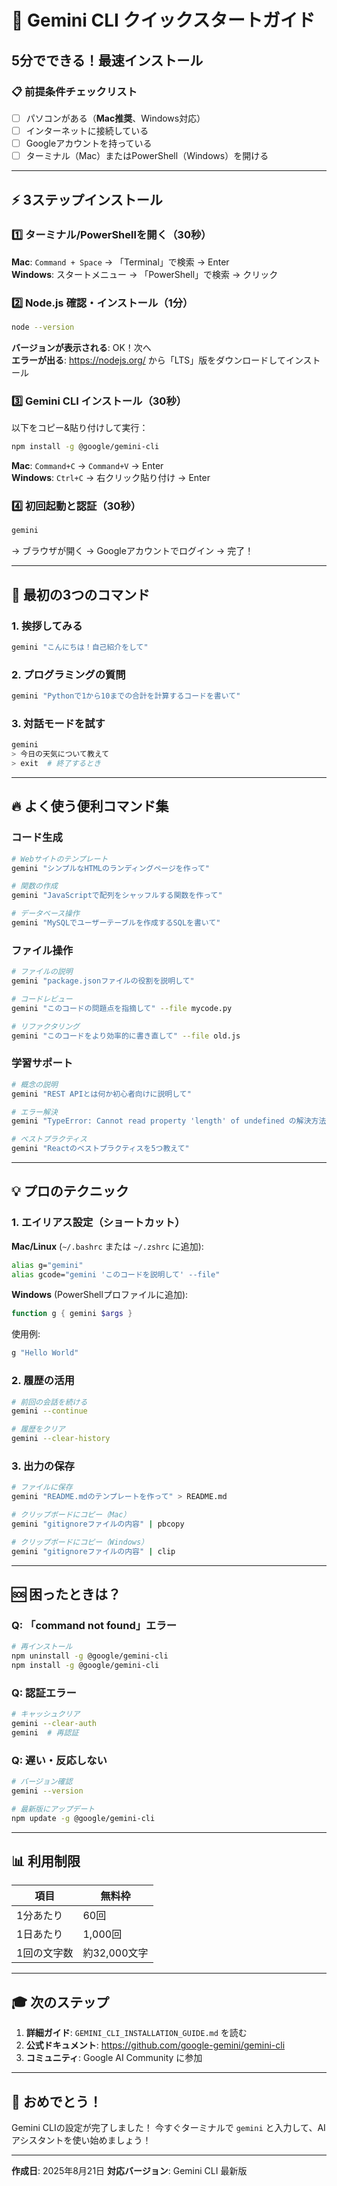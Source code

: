 # 🚀 Gemini CLI クイックスタートガイド

## 5分でできる！最速インストール

### 📋 前提条件チェックリスト
- [ ] パソコンがある（**Mac推奨**、Windows対応）
- [ ] インターネットに接続している
- [ ] Googleアカウントを持っている
- [ ] ターミナル（Mac）またはPowerShell（Windows）を開ける

---

## ⚡ 3ステップインストール

### 1️⃣ ターミナル/PowerShellを開く（30秒）

**Mac**: `Command + Space` → 「Terminal」で検索 → Enter  
**Windows**: スタートメニュー → 「PowerShell」で検索 → クリック

### 2️⃣ Node.js 確認・インストール（1分）

```bash
node --version
```

**バージョンが表示される**: OK！次へ  
**エラーが出る**: https://nodejs.org/ から「LTS」版をダウンロードしてインストール

### 3️⃣ Gemini CLI インストール（30秒）
以下をコピー&貼り付けして実行：
```bash
npm install -g @google/gemini-cli
```

**Mac**: `Command+C` → `Command+V` → Enter  
**Windows**: `Ctrl+C` → 右クリック貼り付け → Enter

### 4️⃣ 初回起動と認証（30秒）
```bash
gemini
```
→ ブラウザが開く → Googleアカウントでログイン → 完了！

---

## 🎯 最初の3つのコマンド

### 1. 挨拶してみる
```bash
gemini "こんにちは！自己紹介をして"
```

### 2. プログラミングの質問
```bash
gemini "Pythonで1から10までの合計を計算するコードを書いて"
```

### 3. 対話モードを試す
```bash
gemini
> 今日の天気について教えて
> exit  # 終了するとき
```

---

## 🔥 よく使う便利コマンド集

### コード生成
```bash
# Webサイトのテンプレート
gemini "シンプルなHTMLのランディングページを作って"

# 関数の作成
gemini "JavaScriptで配列をシャッフルする関数を作って"

# データベース操作
gemini "MySQLでユーザーテーブルを作成するSQLを書いて"
```

### ファイル操作
```bash
# ファイルの説明
gemini "package.jsonファイルの役割を説明して"

# コードレビュー
gemini "このコードの問題点を指摘して" --file mycode.py

# リファクタリング
gemini "このコードをより効率的に書き直して" --file old.js
```

### 学習サポート
```bash
# 概念の説明
gemini "REST APIとは何か初心者向けに説明して"

# エラー解決
gemini "TypeError: Cannot read property 'length' of undefined の解決方法"

# ベストプラクティス
gemini "Reactのベストプラクティスを5つ教えて"
```

---

## 💡 プロのテクニック

### 1. エイリアス設定（ショートカット）

**Mac/Linux** (`~/.bashrc` または `~/.zshrc` に追加):
```bash
alias g="gemini"
alias gcode="gemini 'このコードを説明して' --file"
```

**Windows** (PowerShellプロファイルに追加):
```powershell
function g { gemini $args }
```

使用例:
```bash
g "Hello World"
```

### 2. 履歴の活用
```bash
# 前回の会話を続ける
gemini --continue

# 履歴をクリア
gemini --clear-history
```

### 3. 出力の保存
```bash
# ファイルに保存
gemini "README.mdのテンプレートを作って" > README.md

# クリップボードにコピー（Mac）
gemini "gitignoreファイルの内容" | pbcopy

# クリップボードにコピー（Windows）
gemini "gitignoreファイルの内容" | clip
```

---

## 🆘 困ったときは？

### Q: 「command not found」エラー
```bash
# 再インストール
npm uninstall -g @google/gemini-cli
npm install -g @google/gemini-cli
```

### Q: 認証エラー
```bash
# キャッシュクリア
gemini --clear-auth
gemini  # 再認証
```

### Q: 遅い・反応しない
```bash
# バージョン確認
gemini --version

# 最新版にアップデート
npm update -g @google/gemini-cli
```

---

## 📊 利用制限

| 項目 | 無料枠 |
|------|--------|
| 1分あたり | 60回 |
| 1日あたり | 1,000回 |
| 1回の文字数 | 約32,000文字 |

---

## 🎓 次のステップ

1. **詳細ガイド**: `GEMINI_CLI_INSTALLATION_GUIDE.md` を読む
2. **公式ドキュメント**: https://github.com/google-gemini/gemini-cli
3. **コミュニティ**: Google AI Community に参加

---

## 🎉 おめでとう！

Gemini CLIの設定が完了しました！
今すぐターミナルで `gemini` と入力して、AIアシスタントを使い始めましょう！

---

**作成日**: 2025年8月21日
**対応バージョン**: Gemini CLI 最新版